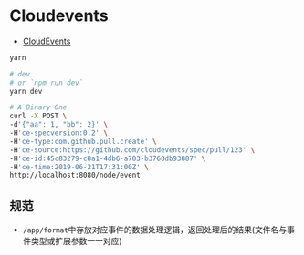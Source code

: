 # Cloudevents

* [CloudEvents](https://github.com/cloudevents)

```bash
yarn

# dev
# or `npm run dev`
yarn dev

# A Binary One
curl -X POST \
-d'{"aa": 1, "bb": 2}' \
-H'ce-specversion:0.2' \
-H'ce-type:com.github.pull.create' \
-H'ce-source:https://github.com/cloudevents/spec/pull/123' \
-H'ce-id:45c83279-c8a1-4db6-a703-b3768db93887' \
-H'ce-time:2019-06-21T17:31:00Z' \
http://localhost:8080/node/event
```

## 规范

* `/app/format`中存放对应事件的数据处理逻辑，返回处理后的结果(文件名与事件类型或扩展参数一一对应)
